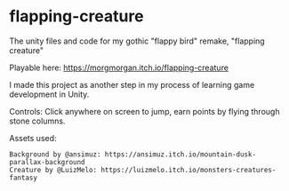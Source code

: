 # flapping-creature
The unity files and code for my gothic "flappy bird" remake, "flapping creature"

Playable here: https://morgmorgan.itch.io/flapping-creature

I made this project as another step in my process of learning game development in Unity.

Controls: Click anywhere on screen to jump, earn points by flying through stone columns.

Assets used:

    Background by @ansimuz: https://ansimuz.itch.io/mountain-dusk-parallax-background
    Creature by @LuizMelo: https://luizmelo.itch.io/monsters-creatures-fantasy
    
